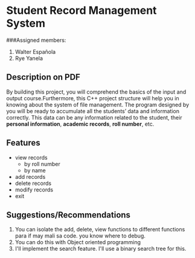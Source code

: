 # Student Record Management System

###Assigned members:

1. Walter Española
2. Rye Yanela

## Description on PDF
By building this project, you will comprehend the basics of the input and output course.Furthermore, this C++ project structure will help you in knowing about the system of file management. The program designed by you will be ready to accumulate all the students’ data and information correctly. This data can be any information related to the student, their **personal information**, **academic records**, **roll number**, etc.

## Features
 - view records
    - by roll number
    - by name
- add records
- delete records
- modify records
- exit

## Suggestions/Recommendations
1. You can isolate the add, delete, view functions to different functions para if may mali sa code. you know where to debug.
1. You can do this with Object oriented programming
1. I'll implement the search feature. I'll use a binary search tree for this.
